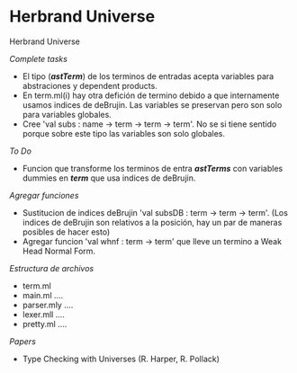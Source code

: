Herbrand Universe
=================

Herbrand Universe

*Complete tasks*
   * El tipo (***astTerm***) de los terminos de entradas acepta variables para abstraciones y dependent products.
   * En term.ml(i) hay otra defición de termino debido a que internamente usamos indices de deBrujin. Las variables se preservan pero son solo para variables globales.
   * Cree 'val subs : name -> term -> term -> term'. No se si tiene sentido porque sobre este tipo las variables son solo globales.


*To Do* 
   * Funcion que transforme los terminos de entra ***astTerms*** con variables dummies en ***term*** que usa indices de deBrujin.

*Agregar funciones*
   * Sustitucion de indices deBrujin 'val subsDB : term -> term -> term'. (Los indices de deBrujin son relativos a la posición, hay un par de maneras posibles de hacer esto)
   * Agregar funcion 'val whnf : term -> term' que lleve un termino a Weak Head Normal Form.


*Estructura de archivos*
   * term.ml 
   * main.ml ....
   * parser.mly ....
   * lexer.mll  ....
   * pretty.ml  ....

*Papers*
   * Type Checking with Universes (R. Harper, R. Pollack)
